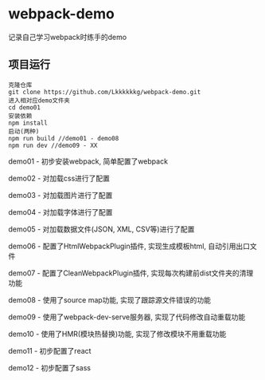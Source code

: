 # webpack-demo
记录自己学习webpack时练手的demo

## 项目运行
```
克隆仓库
git clone https://github.com/Lkkkkkkg/webpack-demo.git
进入相对应demo文件夹
cd demo01
安装依赖
npm install
启动(两种)
npm run build //demo01 - demo08 
npm run dev //demo09 - XX
```

demo01 - 初步安装webpack, 简单配置了webpack

demo02 - 对加载css进行了配置

demo03 - 对加载图片进行了配置

demo04 - 对加载字体进行了配置

demo05 - 对加载数据文件(JSON, XML, CSV等)进行了配置

demo06 - 配置了HtmlWebpackPlugin插件, 实现生成模板html, 自动引用出口文件

demo07 - 配置了CleanWebpackPlugin插件, 实现每次构建前dist文件夹的清理功能

demo08 - 使用了source map功能, 实现了跟踪源文件错误的功能

demo09 - 使用了webpack-dev-serve服务器, 实现了代码修改自动重载功能

demo10 - 使用了HMR(模块热替换)功能, 实现了修改模块不用重载功能

demo11 - 初步配置了react

demo12 - 初步配置了sass
